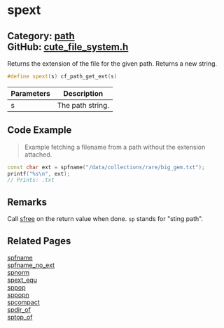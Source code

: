 [](../header.md ':include')

# spext

Category: [path](/api_reference?id=path)  
GitHub: [cute_file_system.h](https://github.com/RandyGaul/cute_framework/blob/master/include/cute_file_system.h)  
---

Returns the extension of the file for the given path. Returns a new string.

```cpp
#define spext(s) cf_path_get_ext(s)
```

Parameters | Description
--- | ---
s | The path string.

## Code Example

> Example fetching a filename from a path without the extension attached.

```cpp
const char ext = spfname("/data/collections/rare/big_gem.txt");
printf("%s\n", ext);
// Prints: .txt
```

## Remarks

Call [sfree](/string/sfree.md) on the return value when done. `sp` stands for "sting path".

## Related Pages

[spfname](/path/spfname.md)  
[spfname_no_ext](/path/spfname_no_ext.md)  
[spnorm](/path/spnorm.md)  
[spext_equ](/path/spext_equ.md)  
[sppop](/path/sppop.md)  
[sppopn](/path/sppopn.md)  
[spcompact](/path/spcompact.md)  
[spdir_of](/path/spdir_of.md)  
[sptop_of](/path/sptop_of.md)  
